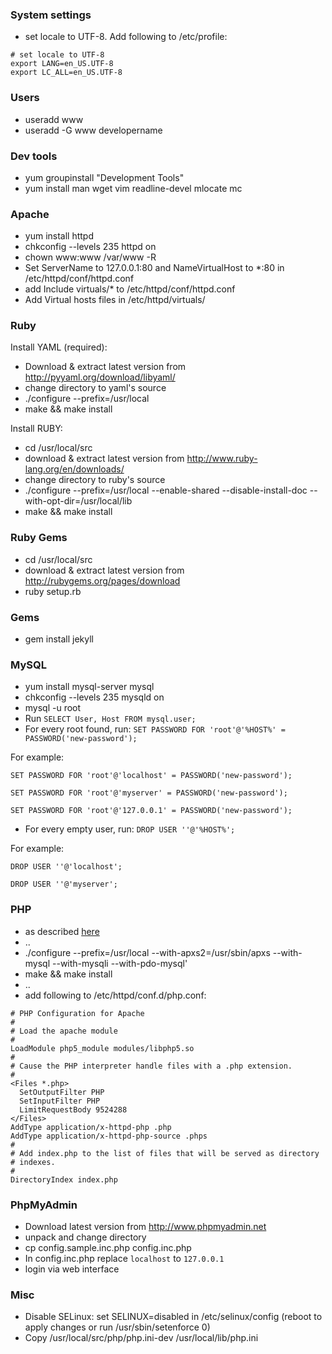 ### System settings
* set locale to UTF-8. Add following to /etc/profile:
```
# set locale to UTF-8
export LANG=en_US.UTF-8
export LC_ALL=en_US.UTF-8
```

### Users
* useradd www
* useradd -G www developername

### Dev tools
* yum groupinstall "Development Tools"
* yum install man wget vim readline-devel mlocate mc

### Apache
* yum install httpd
* chkconfig --levels 235 httpd on
* chown www:www /var/www -R
* Set ServerName to 127.0.0.1:80 and NameVirtualHost to *:80 in /etc/httpd/conf/httpd.conf
* add Include virtuals/* to /etc/httpd/conf/httpd.conf
* Add Virtual hosts files in /etc/httpd/virtuals/

### Ruby

Install YAML (required):

* Download & extract latest version from http://pyyaml.org/download/libyaml/
* change directory to yaml's source
* ./configure --prefix=/usr/local
* make && make install

Install RUBY:

* cd /usr/local/src
* download & extract latest version from http://www.ruby-lang.org/en/downloads/
* change directory to ruby's source
* ./configure --prefix=/usr/local --enable-shared --disable-install-doc --with-opt-dir=/usr/local/lib
* make && make install

### Ruby Gems
* cd /usr/local/src
* download & extract latest version from http://rubygems.org/pages/download
* ruby setup.rb

### Gems
* gem install jekyll

### MySQL
* yum install mysql-server mysql
* chkconfig --levels 235 mysqld on
* mysql -u root
* Run `SELECT User, Host FROM mysql.user;`
* For every root found, run:
`
SET PASSWORD FOR 'root'@'%HOST%' = PASSWORD('new-password');
`

For example:

```
SET PASSWORD FOR 'root'@'localhost' = PASSWORD('new-password');

SET PASSWORD FOR 'root'@'myserver' = PASSWORD('new-password');

SET PASSWORD FOR 'root'@'127.0.0.1' = PASSWORD('new-password');
```
* For every empty user, run:
`
DROP USER ''@'%HOST%';
`

For example:

```
DROP USER ''@'localhost';

DROP USER ''@'myserver';
```

### PHP
* as described [here](http://benramsey.com/blog/2012/03/build-php-54-on-centos-62/)
* ..
* ./configure --prefix=/usr/local --with-apxs2=/usr/sbin/apxs --with-mysql --with-mysqli --with-pdo-mysql'
* make && make install
* ..
* add following to /etc/httpd/conf.d/php.conf:


```
# PHP Configuration for Apache
#
# Load the apache module
#
LoadModule php5_module modules/libphp5.so
#
# Cause the PHP interpreter handle files with a .php extension.
#
<Files *.php>
  SetOutputFilter PHP 
  SetInputFilter PHP 
  LimitRequestBody 9524288
</Files>
AddType application/x-httpd-php .php
AddType application/x-httpd-php-source .phps
#
# Add index.php to the list of files that will be served as directory
# indexes.
#
DirectoryIndex index.php
```

### PhpMyAdmin
* Download latest version from http://www.phpmyadmin.net
* unpack and change directory
* cp config.sample.inc.php config.inc.php
* In config.inc.php replace `localhost` to `127.0.0.1`
* login via web interface


### Misc
* Disable SELinux: set SELINUX=disabled in /etc/selinux/config
(reboot to apply changes or run /usr/sbin/setenforce 0)
* Copy /usr/local/src/php/php.ini-dev /usr/local/lib/php.ini